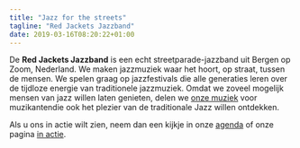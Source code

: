 ```yaml
---
title: "Jazz for the streets"
tagline: "Red Jackets Jazzband"
date: 2019-03-16T08:20:22+01:00
---
```


De **Red Jackets Jazzband** is een echt streetparade-jazzband uit Bergen op Zoom, Nederland. We maken jazzmuziek waar het hoort, op straat, tussen de mensen. We spelen graag op jazzfestivals die alle generaties leren over de tijdloze energie van traditionele jazzmuziek. Omdat we zoveel mogelijk mensen van jazz willen laten genieten, delen we [onze muziek](/songs) voor muzikantendie ook het plezier van de traditionale Jazz willen ontdekken.

Als u ons in actie wilt zien, neem dan een kijkje in onze [agenda](/agenda) of onze pagina [in actie](/in-action).